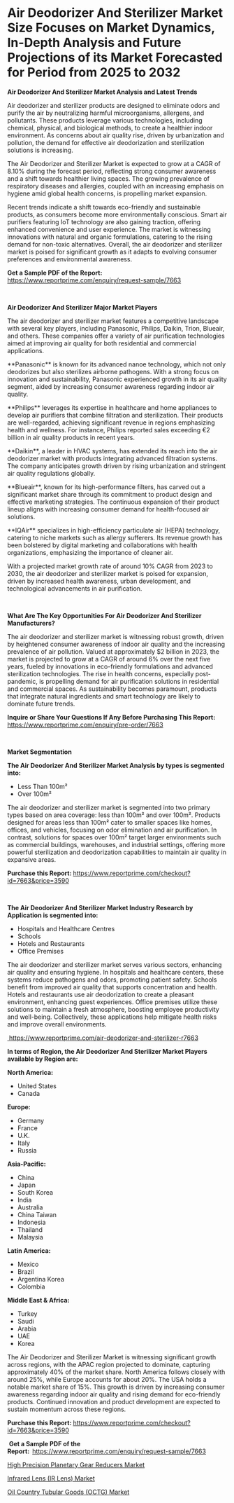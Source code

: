 <p><h1>Air Deodorizer And Sterilizer Market Size Focuses on Market Dynamics, In-Depth Analysis and Future Projections of its Market Forecasted for Period from 2025 to 2032</h1></p><p><strong>Air Deodorizer And Sterilizer Market Analysis and Latest Trends</strong></p>
<p><p>Air deodorizer and sterilizer products are designed to eliminate odors and purify the air by neutralizing harmful microorganisms, allergens, and pollutants. These products leverage various technologies, including chemical, physical, and biological methods, to create a healthier indoor environment. As concerns about air quality rise, driven by urbanization and pollution, the demand for effective air deodorization and sterilization solutions is increasing.</p><p>The Air Deodorizer and Sterilizer Market is expected to grow at a CAGR of 8.10% during the forecast period, reflecting strong consumer awareness and a shift towards healthier living spaces. The growing prevalence of respiratory diseases and allergies, coupled with an increasing emphasis on hygiene amid global health concerns, is propelling market expansion. </p><p>Recent trends indicate a shift towards eco-friendly and sustainable products, as consumers become more environmentally conscious. Smart air purifiers featuring IoT technology are also gaining traction, offering enhanced convenience and user experience. The market is witnessing innovations with natural and organic formulations, catering to the rising demand for non-toxic alternatives. Overall, the air deodorizer and sterilizer market is poised for significant growth as it adapts to evolving consumer preferences and environmental awareness.</p></p>
<p><strong>Get a Sample PDF of the Report:&nbsp;</strong> <a href="https://www.reportprime.com/enquiry/request-sample/7663?utm_campaign=1143&utm_medium=2&utm_source=Github&utm_content=ia&utm_term=19032025&utm_id=air-deodorizer-and-sterilizer">https://www.reportprime.com/enquiry/request-sample/7663</a></p>
<p>&nbsp;</p>
<p><strong>Air Deodorizer And Sterilizer Major Market Players</strong></p>
<p><p>The air deodorizer and sterilizer market features a competitive landscape with several key players, including Panasonic, Philips, Daikin, Trion, Blueair, and others. These companies offer a variety of air purification technologies aimed at improving air quality for both residential and commercial applications.</p><p>**Panasonic** is known for its advanced nanoe technology, which not only deodorizes but also sterilizes airborne pathogens. With a strong focus on innovation and sustainability, Panasonic experienced growth in its air quality segment, aided by increasing consumer awareness regarding indoor air quality.</p><p>**Philips** leverages its expertise in healthcare and home appliances to develop air purifiers that combine filtration and sterilization. Their products are well-regarded, achieving significant revenue in regions emphasizing health and wellness. For instance, Philips reported sales exceeding €2 billion in air quality products in recent years.</p><p>**Daikin**, a leader in HVAC systems, has extended its reach into the air deodorizer market with products integrating advanced filtration systems. The company anticipates growth driven by rising urbanization and stringent air quality regulations globally.</p><p>**Blueair**, known for its high-performance filters, has carved out a significant market share through its commitment to product design and effective marketing strategies. The continuous expansion of their product lineup aligns with increasing consumer demand for health-focused air solutions.</p><p>**IQAir** specializes in high-efficiency particulate air (HEPA) technology, catering to niche markets such as allergy sufferers. Its revenue growth has been bolstered by digital marketing and collaborations with health organizations, emphasizing the importance of cleaner air.</p><p>With a projected market growth rate of around 10% CAGR from 2023 to 2030, the air deodorizer and sterilizer market is poised for expansion, driven by increased health awareness, urban development, and technological advancements in air purification.</p></p>
<p>&nbsp;</p>
<p><strong>What Are The Key Opportunities For Air Deodorizer And Sterilizer Manufacturers?</strong></p>
<p><p>The air deodorizer and sterilizer market is witnessing robust growth, driven by heightened consumer awareness of indoor air quality and the increasing prevalence of air pollution. Valued at approximately $2 billion in 2023, the market is projected to grow at a CAGR of around 6% over the next five years, fueled by innovations in eco-friendly formulations and advanced sterilization technologies. The rise in health concerns, especially post-pandemic, is propelling demand for air purification solutions in residential and commercial spaces. As sustainability becomes paramount, products that integrate natural ingredients and smart technology are likely to dominate future trends.</p></p>
<p><strong>Inquire or Share Your Questions If Any Before Purchasing This Report:</strong> <a href="https://www.reportprime.com/enquiry/pre-order/7663?utm_campaign=1143&utm_medium=2&utm_source=Github&utm_content=ia&utm_term=19032025&utm_id=air-deodorizer-and-sterilizer">https://www.reportprime.com/enquiry/pre-order/7663</a></p>
<p>&nbsp;</p>
<p><strong>Market Segmentation</strong></p>
<p><strong>The Air Deodorizer And Sterilizer Market Analysis by types is segmented into:</strong></p>
<p><ul><li>Less Than 100m²</li><li>Over 100m²</li></ul></p>
<p><p>The air deodorizer and sterilizer market is segmented into two primary types based on area coverage: less than 100m² and over 100m². Products designed for areas less than 100m² cater to smaller spaces like homes, offices, and vehicles, focusing on odor elimination and air purification. In contrast, solutions for spaces over 100m² target larger environments such as commercial buildings, warehouses, and industrial settings, offering more powerful sterilization and deodorization capabilities to maintain air quality in expansive areas.</p></p>
<p><strong>Purchase this Report:&nbsp;</strong><a href="https://www.reportprime.com/checkout?id=7663&price=3590&utm_campaign=1143&utm_medium=2&utm_source=Github&utm_content=ia&utm_term=19032025&utm_id=air-deodorizer-and-sterilizer">https://www.reportprime.com/checkout?id=7663&price=3590</a></p>
<p>&nbsp;</p>
<p><strong>The Air Deodorizer And Sterilizer Market Industry Research by Application is segmented into:</strong></p>
<p><ul><li>Hospitals and Healthcare Centres</li><li>Schools</li><li>Hotels and Restaurants</li><li>Office Premises</li></ul></p>
<p><p>The air deodorizer and sterilizer market serves various sectors, enhancing air quality and ensuring hygiene. In hospitals and healthcare centers, these systems reduce pathogens and odors, promoting patient safety. Schools benefit from improved air quality that supports concentration and health. Hotels and restaurants use air deodorization to create a pleasant environment, enhancing guest experiences. Office premises utilize these solutions to maintain a fresh atmosphere, boosting employee productivity and well-being. Collectively, these applications help mitigate health risks and improve overall environments.</p></p>
<p><a href="https://www.reportprime.com/air-deodorizer-and-sterilizer-r7663?utm_campaign=1143&utm_medium=2&utm_source=Github&utm_content=ia&utm_term=19032025&utm_id=air-deodorizer-and-sterilizer">&nbsp;https://www.reportprime.com/air-deodorizer-and-sterilizer-r7663</a></p>
<p><strong>In terms of Region, the Air Deodorizer And Sterilizer Market Players available by Region are:</strong></p>
<p>
    <p> <strong> North America: </strong>
        <ul>
            <li>United States</li>
            <li>Canada</li>
        </ul>
        </p> 
    <p> <strong> Europe: </strong>
        <ul>
            <li>Germany</li>
            <li>France</li>
            <li>U.K.</li>
            <li>Italy</li>
            <li>Russia</li>
        </ul>
        </p> 
    <p> <strong> Asia-Pacific: </strong>
        <ul>
            <li>China</li>
            <li>Japan</li>
            <li>South Korea</li>
            <li>India</li>
            <li>Australia</li>
            <li>China Taiwan</li>
            <li>Indonesia</li>
            <li>Thailand</li>
            <li>Malaysia</li>
        </ul>
        </p> 
    <p> <strong> Latin America: </strong>
        <ul>
            <li>Mexico</li>
            <li>Brazil</li>
            <li>Argentina Korea</li>
            <li>Colombia</li>
        </ul>
        </p> 
    <p> <strong> Middle East & Africa: </strong>
        <ul>
            <li>Turkey</li>
            <li>Saudi</li>
            <li>Arabia</li>
            <li>UAE</li>
            <li>Korea</li>
        </ul>
    </p>
    </p>
<p><p>The Air Deodorizer and Sterilizer Market is witnessing significant growth across regions, with the APAC region projected to dominate, capturing approximately 40% of the market share. North America follows closely with around 25%, while Europe accounts for about 20%. The USA holds a notable market share of 15%. This growth is driven by increasing consumer awareness regarding indoor air quality and rising demand for eco-friendly products. Continued innovation and product development are expected to sustain momentum across these regions.</p></p>
<p><strong>Purchase this Report: </strong><a href="https://www.reportprime.com/checkout?id=7663&price=3590&utm_campaign=1143&utm_medium=2&utm_source=Github&utm_content=ia&utm_term=19032025&utm_id=air-deodorizer-and-sterilizer">https://www.reportprime.com/checkout?id=7663&price=3590</a></p>
<p>&nbsp;<strong>Get a Sample PDF of the Report:&nbsp;&nbsp;</strong><a href="https://www.reportprime.com/enquiry/request-sample/7663?utm_campaign=1143&utm_medium=2&utm_source=Github&utm_content=ia&utm_term=19032025&utm_id=air-deodorizer-and-sterilizer">https://www.reportprime.com/enquiry/request-sample/7663</a></p>
<p><strong></strong></p>
<p><p><a href="https://github.com/mismannely/Market-Research-Report-List-1/blob/main/high-precision-planetary-gear-reducers-market.md?utm_campaign=1143&utm_medium=2&utm_source=Github&utm_content=ia&utm_term=19032025&utm_id=air-deodorizer-and-sterilizer">High Precision Planetary Gear Reducers Market</a></p><p><a href="https://github.com/klenaestien23/Market-Research-Report-List-1/blob/main/infrared-lens-ir-lens-market.md?utm_campaign=1143&utm_medium=2&utm_source=Github&utm_content=ia&utm_term=19032025&utm_id=air-deodorizer-and-sterilizer">Infrared Lens (IR Lens) Market</a></p><p><a href="https://github.com/tentandyik/Market-Research-Report-List-1/blob/main/oil-country-tubular-goods-octg-market.md?utm_campaign=1143&utm_medium=2&utm_source=Github&utm_content=ia&utm_term=19032025&utm_id=air-deodorizer-and-sterilizer">Oil Country Tubular Goods (OCTG) Market</a></p></p>